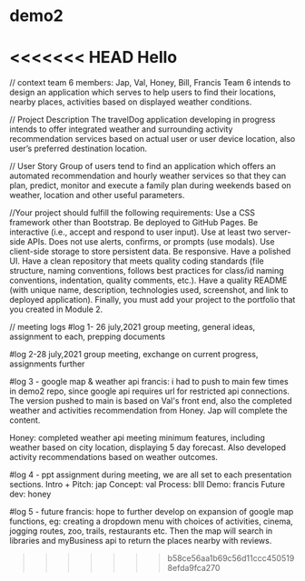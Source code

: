 # demo2

<<<<<<< HEAD
Hello
=======
// context
team 6 members: Jap, Val, Honey, Bill, Francis
Team 6 intends to design an application which serves to help users to find their locations, nearby places, activities based on displayed weather conditions. 

// Project Description
The travelDog application developing in progress intends to offer integrated weather and surrounding activity recommendation services based on actual user or user device location, also user’s preferred destination location. 

// User Story
Group of users tend to find an application which offers an automated recommendation and hourly weather services so that they can plan, predict, monitor and execute a family plan during weekends based on weather, location and other useful parameters. 

//Your project should fulfill the following requirements: 
Use a CSS framework other than Bootstrap. 
Be deployed to GitHub Pages. Be interactive (i.e., accept and respond to user input). 
Use at least two server-side APIs. 
Does not use alerts, confirms, or prompts (use modals). 
Use client-side storage to store persistent data. 
Be responsive. Have a polished UI. Have a clean repository that meets quality coding standards (file structure, naming conventions, follows best practices for class/id naming conventions, indentation, quality comments, etc.). 
Have a quality README (with unique name, description, technologies used, screenshot, and link to deployed application). 
Finally, you must add your project to the portfolio that you created in Module 2.

// meeting logs
#log 1- 26 july,2021
group meeting, general ideas, assignment to each, prepping documents

#log 2-28 july,2021
group meeting, exchange on current progress, assignments further

#log 3 - google map & weather api
francis: i had to push to main few times in demo2 repo, since google api requires url for restricted api connections. The version pushed to main is based on Val's front end, also the completed weather and activities recommendation from Honey. Jap will complete the content. 

Honey: completed weather api meeting minimum features, including weather based on city location, displaying 5 day forecast. Also developed activity recommendations based on weather outcomes. 

#log 4 - ppt assignment
during meeting, we are all set to each presentation sections. 
Intro + Pitch: jap
Concept: val
Process: bIll
Demo: francis
Future dev: honey

#log 5 - future
francis: hope to further develop on expansion of google map functions, eg: creating a dropdown menu with choices of activities, cinema, jogging routes, zoo, trails, restaurants etc. Then the map will search in libraries and myBusiness api to return the places nearby with reviews. 
>>>>>>> b58ce56aa1b69c56d11ccc4505198efda9fca270
